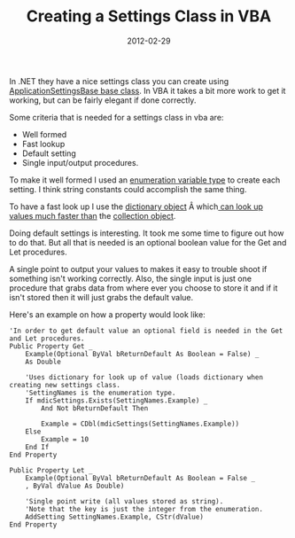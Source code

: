 ﻿---
date: 2012-02-29
title: Creating a Settings Class in VBA
tags:
    - vba
    - settings
---

In .NET they have a nice settings class you can create using <a href="http://msdn.microsoft.com/en-us/library/system.configuration.applicationsettingsbase.aspx">ApplicationSettingsBase base class</a>. In VBA it takes a bit more work to get it working, but can be fairly elegant if done correctly.

Some criteria that is needed for a settings class in vba are:
<ul>
	<li>Well formed</li>
	<li>Fast lookup</li>
	<li>Default setting</li>
	<li>Single input/output procedures.</li>
</ul>
To make it well formed I used an <a href="http://www.cpearson.com/excel/Enums.aspx">enumeration variable type</a> to create each setting. I think string constants could accomplish the same thing.

To have a fast look up I use the <a href="http://support.microsoft.com/kb/187234">dictionary object</a> Â which<a href="http://www.dotnetperls.com/dictionary-vbnet"> can look up values much faster than</a> the <a href="http://support.microsoft.com/kb/198465">collection object</a>.

Doing default settings is interesting. It took me some time to figure out how to do that. But all that is needed is an optional boolean value for the Get and Let procedures.

A single point to output your values to makes it easy to trouble shoot if something isn't working correctly. Also, the single input is just one procedure that grabs data from where ever you choose to store it and if it isn't stored then it will just grabs the default value.

Here's an example on how a property would look like:

``` vbscript
'In order to get default value an optional field is needed in the Get and Let procedures.
Public Property Get _
    Example(Optional ByVal bReturnDefault As Boolean = False) _
    As Double
    
    'Uses dictionary for look up of value (loads dictionary when creating new settings class.
    'SettingNames is the enumeration type.
    If mdicSettings.Exists(SettingNames.Example) _
        And Not bReturnDefault Then
    
        Example = CDbl(mdicSettings(SettingNames.Example))
    Else
        Example = 10
    End If
End Property

Public Property Let _
    Example(Optional ByVal bReturnDefault As Boolean = False _
    , ByVal dValue As Double)
    
    'Single point write (all values stored as string).
    'Note that the key is just the integer from the enumeration.
    AddSetting SettingNames.Example, CStr(dValue)
End Property
```
